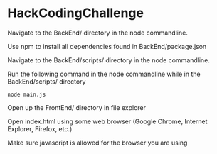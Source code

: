 # HackCodingChallenge

Navigate to the BackEnd/ directory in the node commandline.

Use npm to install all dependencies found in BackEnd/package.json

Navigate to the BackEnd/scripts/ directory in the node commandline.

Run the following command in the node commandline while in the BackEnd/scripts/ directory
~~~
node main.js
~~~
Open up the FrontEnd/ directory in file explorer

Open index.html using some web browser (Google Chrome, Internet Explorer, Firefox, etc.)

Make sure javascript is allowed for the browser you are using
